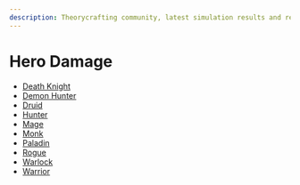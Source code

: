 ```yaml
---
description: Theorycrafting community, latest simulation results and resources -based on SimulationCraft- for World of Warcraft.
---
```


Hero Damage
===========

<ul>
  <li><a href="/death-knight">Death Knight</a></li>
  <li><a href="/demon-hunter">Demon Hunter</a></li>
  <li><a href="/druid">Druid</a></li>
  <li><a href="/hunter">Hunter</a></li>
  <li><a href="/mage">Mage</a></li>
  <li><a href="/monk">Monk</a></li>
  <li><a href="/paladin">Paladin</a></li>
  <!-- <li><a href="/priest">Priest</a></li> -->
  <li><a href="http://tc.ravenholdt.net/" target="_blank">Rogue</a></li>
  <!-- <li><a href="/shaman">Shaman</a></li> -->
  <li><a href="/warlock">Warlock</a></li>
  <li><a href="/warrior">Warrior</a></li>
</ul>
<a href>
